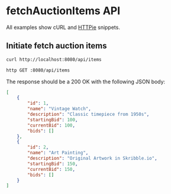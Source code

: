 # fetchAuctionItems API

All examples show cURL and [HTTPie](https://httpie.io/cli) snippets.

## Initiate fetch auction items

```sh
curl http://localhost:8080/api/items

http GET :8080/api/items
```

The response should be a 200 OK with the following JSON body:

```json
[
    {
        "id": 1,
        "name": "Vintage Watch",
        "description": "Classic timepiece from 1950s",
        "startingBid": 100,
        "currentBid": 100,
        "bids": []
    },
    {
        "id": 2,
        "name": "Art Painting",
        "description": "Original Artwork in Skribble.io",
        "startingBid": 150,
        "currentBid": 150,
        "bids": []
    }
]
```
